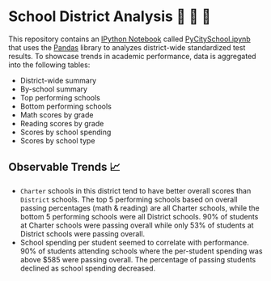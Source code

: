 # School District Analysis 🏫 🐍 🐼
This repository contains an [IPython Notebook]('https://ipython.org/notebook.html') called [PyCitySchool.ipynb]('PyCitySchools/PyCitySchools.ipynb') that uses the [Pandas](https://pandas.pydata.org/) library to analyzes district-wide standardized test results. To showcase trends in academic performance, data is aggregated into the following tables:
* District-wide summary
* By-school summary
* Top performing schools
* Bottom performing schools
* Math scores by grade
* Reading scores by grade
* Scores by school spending
* Scores by school type

## Observable Trends 📈
* `Charter` schools in this district tend to have better overall scores than `District` schools. The top 5 performing schools based on overall passing percentages (math & reading) are all Charter schools, while the bottom 5 performing schools were all District schools. 90% of students at Charter schools were passing overall while only 53% of students at District schools were passing overall.
* School spending per student seemed to correlate with performance. 90% of students attending schools where the per-student spending was above $585 were passing overall. The percentage of passing students declined as school spending decreased.



